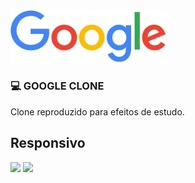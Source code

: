 <img src="./assets/logo.png" width="250">

### 💻 GOOGLE CLONE

Clone reproduzido para efeitos de estudo.

## Responsivo
<img src="https://user-images.githubusercontent.com/54605079/98160468-fea76400-1ebc-11eb-9e03-d29bde7a44f1.png">

<img src="https://user-images.githubusercontent.com/54605079/98160572-23034080-1ebd-11eb-937a-b585f8697d07.png">